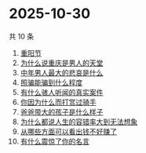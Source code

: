 # 2025-10-30

共 10 条

<!-- BEGIN -->
<!-- 最后更新时间 Thu Oct 30 2025 09:05:16 GMT+0800 (China Standard Time) -->

1. [重阳节](https://www.zhihu.com/search?q=重阳节)
1. [为什么说重庆是男人的天堂](https://www.zhihu.com/search?q=为什么说重庆是男人的天堂)
1. [中年男人最大的悲哀是什么](https://www.zhihu.com/search?q=中年男人最大的悲哀是什么)
1. [照骗能骗到什么程度](https://www.zhihu.com/search?q=照骗能骗到什么程度)
1. [有什么骇人听闻的真实案件](https://www.zhihu.com/search?q=有什么骇人听闻的真实案件)
1. [你因为什么而打赏过骑手](https://www.zhihu.com/search?q=你因为什么而打赏过骑手)
1. [爸爸带大的孩子是什么样子](https://www.zhihu.com/search?q=爸爸带大的孩子是什么样子)
1. [为什么都说人生的容错率大到无法想象](https://www.zhihu.com/search?q=为什么都说人生的容错率大到无法想象)
1. [从哪些方面可以看出钱不好赚了](https://www.zhihu.com/search?q=从哪些方面可以看出钱不好赚了)
1. [有什么震惊了你的名言](https://www.zhihu.com/search?q=有什么震惊了你的名言)

<!-- END -->
